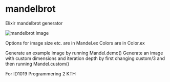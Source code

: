 # mandelbrot
Elixir mandelbrot generator

![mandelbrot image](https://i.gyazo.com/2244a84e7d833c63b1017ffe8ecfb84b.png)

Options for image size etc. are in Mandel.ex
Colors are in Color.ex

Generate an example image by running Mandel.demo()
Generate an image with custom dimensions and iteration depth by first changing custom/3 and then running Mandel.custom()

For ID1019 Programmering 2 KTH
